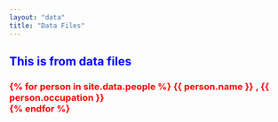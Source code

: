 ```yaml
---
layout: "data"
title: "Data Files"
---
```

<h2 style="color: blue">This is from data files</h2>
<h3 style="color: red">
{% for person in site.data.people %}
    {{ person.name }} , {{ person.occupation }}<br>
{% endfor %}</h3>